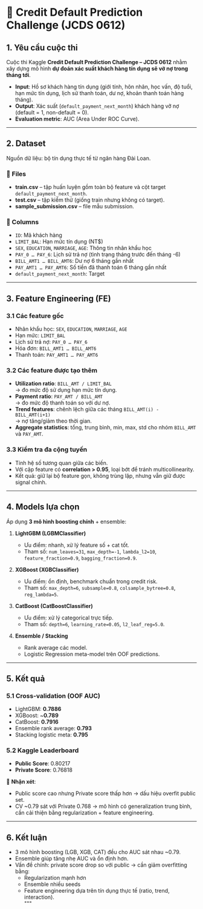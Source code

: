 # 🏦 Credit Default Prediction Challenge (JCDS 0612)

## 1. Yêu cầu cuộc thi
Cuộc thi Kaggle **Credit Default Prediction Challenge – JCDS 0612** nhằm xây dựng mô hình **dự đoán xác suất khách hàng tín dụng sẽ vỡ nợ trong tháng tới**.  

- **Input**: Hồ sơ khách hàng tín dụng (giới tính, hôn nhân, học vấn, độ tuổi, hạn mức tín dụng, lịch sử thanh toán, dư nợ, khoản thanh toán hàng tháng).  
- **Output**: Xác suất (`default_payment_next_month`) khách hàng vỡ nợ (default = 1, non-default = 0).  
- **Evaluation metric**: AUC (Area Under ROC Curve).  

---

## 2. Dataset
Nguồn dữ liệu: bộ tín dụng thực tế từ ngân hàng Đài Loan.  

### 📂 Files
- **train.csv** – tập huấn luyện gồm toàn bộ feature và cột target `default_payment_next_month`.  
- **test.csv** – tập kiểm thử (giống train nhưng không có target).  
- **sample_submission.csv** – file mẫu submission.  

### 🧾 Columns
- `ID`: Mã khách hàng  
- `LIMIT_BAL`: Hạn mức tín dụng (NT$)  
- `SEX`, `EDUCATION`, `MARRIAGE`, `AGE`: Thông tin nhân khẩu học  
- `PAY_0 … PAY_6`: Lịch sử trả nợ (tình trạng tháng trước đến tháng -6)  
- `BILL_AMT1 … BILL_AMT6`: Dư nợ 6 tháng gần nhất  
- `PAY_AMT1 … PAY_AMT6`: Số tiền đã thanh toán 6 tháng gần nhất  
- `default_payment_next_month`: Target  

---

## 3. Feature Engineering (FE)

### 3.1 Các feature gốc
- Nhân khẩu học: `SEX`, `EDUCATION`, `MARRIAGE`, `AGE`  
- Hạn mức: `LIMIT_BAL`  
- Lịch sử trả nợ: `PAY_0 … PAY_6`  
- Hóa đơn: `BILL_AMT1 … BILL_AMT6`  
- Thanh toán: `PAY_AMT1 … PAY_AMT6`  

### 3.2 Các feature được tạo thêm
- **Utilization ratio**: `BILL_AMT / LIMIT_BAL`  
  → đo mức độ sử dụng hạn mức tín dụng.  
- **Payment ratio**: `PAY_AMT / BILL_AMT`  
  → đo mức độ thanh toán so với dư nợ.  
- **Trend features**: chênh lệch giữa các tháng `BILL_AMT(i) - BILL_AMT(i+1)`  
  → nợ tăng/giảm theo thời gian.  
- **Aggregate statistics**: tổng, trung bình, min, max, std cho nhóm `BILL_AMT` và `PAY_AMT`.  

### 3.3 Kiểm tra đa cộng tuyến
- Tính hệ số tương quan giữa các biến.  
- Với cặp feature có **correlation > 0.95**, loại bớt để tránh multicollinearity.  
- Kết quả: giữ lại bộ feature gọn, không trùng lặp, nhưng vẫn giữ được signal chính.

---

## 4. Models lựa chọn
Áp dụng **3 mô hình boosting chính** + ensemble:  

1. **LightGBM (LGBMClassifier)**  
   - Ưu điểm: nhanh, xử lý feature số + cat tốt.  
   - Tham số: `num_leaves=31`, `max_depth=-1`, `lambda_l2=10`, `feature_fraction=0.9`, `bagging_fraction=0.9`.  

2. **XGBoost (XGBClassifier)**  
   - Ưu điểm: ổn định, benchmark chuẩn trong credit risk.  
   - Tham số: `max_depth=6`, `subsample=0.8`, `colsample_bytree=0.8`, `reg_lambda=5`.  

3. **CatBoost (CatBoostClassifier)**  
   - Ưu điểm: xử lý categorical trực tiếp.  
   - Tham số: `depth=6`, `learning_rate=0.05`, `l2_leaf_reg=5.0`.  

4. **Ensemble / Stacking**  
   - Rank average các model.  
   - Logistic Regression meta-model trên OOF predictions.  

---

## 5. Kết quả

### 5.1 Cross-validation (OOF AUC)
- LightGBM: **0.7886**  
- XGBoost: ~**0.789**  
- CatBoost: **0.7916**  
- Ensemble rank average: **0.793**  
- Stacking logistic meta: **0.795**  

### 5.2 Kaggle Leaderboard
- **Public Score**: 0.80217  
- **Private Score**: 0.76818  

📌 **Nhận xét**:  
- Public score cao nhưng Private score thấp hơn → dấu hiệu overfit public set.  
- CV ~0.79 sát với Private 0.768 → mô hình có generalization trung bình, cần cải thiện bằng regularization + feature engineering.  

---

## 6. Kết luận
- 3 mô hình boosting (LGB, XGB, CAT) đều cho AUC sát nhau ~0.79.  
- Ensemble giúp tăng nhẹ AUC và ổn định hơn.  
- Vấn đề chính: private score drop so với public → cần giảm overfitting bằng:
  - Regularization mạnh hơn  
  - Ensemble nhiều seeds  
  - Feature engineering dựa trên tín dụng thực tế (ratio, trend, interaction).  
"""
